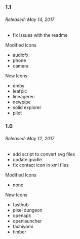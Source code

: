 ### 1.1
###### Released: May 14, 2017
* fix issues with the readme

Modified Icons
* audiofx
* phone
* camera

New Icons
* emby
* leafpic
* lineagerec
* newpipe
* solid explorer
* pilot

### 1.0
###### Released: May 12, 2017
* add script to convert svg files
* update gradle
* fix contact icon in xml files

Modified Icons
* none

New Icons
* fasthub
* pixel dungeon
* openapk
* openlauncher
* tachiyomi
* timber